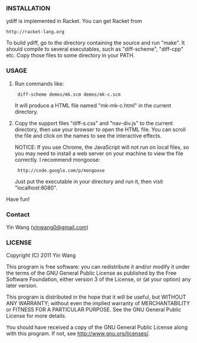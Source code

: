 ### INSTALLATION

ydiff is implemented in Racket. You can get Racket from

    http://racket-lang.org

To build ydiff, go to the directory containing the source and run
"make". It should compile to several executables, such as
"diff-scheme", "diff-cpp" etc. Copy those files to some directory in
your PATH.



### USAGE

1. Run commands like:

        diff-scheme demos/mk.scm demos/mk-c.scm

   It will produce a HTML file named "mk-mk-c.html" in the current
directory.


2. Copy the support files "diff-s.css" and "nav-div.js" to the current
directory, then use your browser to open the HTML file. You can scroll
the file and click on the names to see the interactive effects.

   NOTICE: If you use Chrome, the JavaScript will not run on local files,
so you may need to install a web server on your machine to view the
file correctly. I recommend mongoose:

        http://code.google.com/p/mongoose

   Just put the executable in your directory and run it, then visit
"localhost:8080". 


Have fun!


### Contact

Yin Wang (yinwang0@gmail.com)



### LICENSE

Copyright (C) 2011 Yin Wang

This program is free software: you can redistribute it and/or modify
it under the terms of the GNU General Public License as published by
the Free Software Foundation, either version 3 of the License, or
(at your option) any later version.

This program is distributed in the hope that it will be useful,
but WITHOUT ANY WARRANTY; without even the implied warranty of
MERCHANTABILITY or FITNESS FOR A PARTICULAR PURPOSE.  See the
GNU General Public License for more details.

You should have received a copy of the GNU General Public License
along with this program.  If not, see <http://www.gnu.org/licenses/>.
